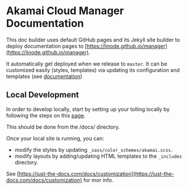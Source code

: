 # Akamai Cloud Manager Documentation

This doc builder uses default GitHub pages and its Jekyll site builder to deploy documentation pages to [https://linode.github.io/manager](https://linode.github.io/manager).

It automatically get deployed when we release to `master`.
It can be customized easily (styles, templates) via updating its configuration and templates (see [documentation](https://just-the-docs.com/docs/configuration))

## Local Development

In order to develop locally, start by setting up your tolling locally by following the steps on this [page](https://docs.github.com/en/pages/setting-up-a-github-pages-site-with-jekyll/testing-your-github-pages-site-locally-with-jekyll).

This should be done from the /docs/ directory.

Once your local site is running, you can:

- modify the styles by updating `_sass/color_schemes/akamai.scss`.
- modify layouts by adding/updating HTML templates to the `_includes` directory.

See [https://just-the-docs.com/docs/customization](https://just-the-docs.com/docs/customization) for mor info.
